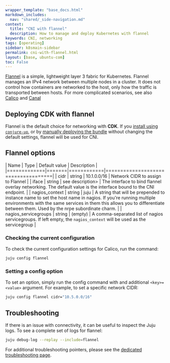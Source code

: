 ```yaml
---
wrapper_template: "base_docs.html"
markdown_includes:
  nav: "shared/_side-navigation.md"
context:
  title: "CNI with flannel"
  description: How to manage and deploy Kubernetes with flannel
keywords: CNI, networking
tags: [operating]
sidebar: k8smain-sidebar
permalink: cni-with-flannel.html
layout: [base, ubuntu-com]
toc: False
---
```



[Flannel][] is a simple, lightweight layer 3 fabric for Kubernetes. Flannel manages an
IPv4 network between multiple nodes in a cluster. It does not control how containers
are networked to the host, only how the traffic is transported between hosts. For
more complicated scenarios, see also [Calico][] and [Canal][]


## Deploying **CDK** with flannel

Flannel is the default choice for networking with **CDK**. If you
[install using `conjure-up`][quickstart], or by
[manually deploying the bundle][install-manual] without changing the default settings,
flannel will be used for CNI.

## Flannel options


| Name                  |  Type     |  Default value | Description  |
|=============|=======|============|====================================|
| cidr                       | string     | 10.1.0.0/16      | Network CIDR to assign to Flannel  |
| iface                      | string     | see description>  |  The interface to bind flannel overlay networking. The default value is the interface bound to the CNI endpoint. |
|  nagios_context |  string |  juju  |  A string that will be prepended to instance name to set the host name in nagios. If you're running multiple environments with the same services in them this allows you to differentiate between them. Used by the nrpe subordinate charm. |
| nagios_servicegroups | string  | (empty)  | A comma-separated list of nagios servicegroups. If left empty, the `nagios_context` will be used as the servicegroup  |

### Checking the current configuration

To check the current configuration settings for Calico, run the command:

```bash
juju config flannel
```

### Setting a config option

To set an option, simply run the config command with and additional `<key>=<value>` argument. For example, to set a specific network CIDR:

```bash
juju config flannel cidr="10.5.0.0/16"
```

## Troubleshooting

If there is an issue with connectivity, it can be useful to inspect the Juju logs. To
see a complete set of logs for flannel:

```bash
juju debug-log --replay --include=flannel
```

For additional troubleshooting pointers, please see the [dedicated troubleshooting page][troubleshooting].



<!-- LINKS -->

[Flannel]: https://github.com/coreos/flannel
[troubleshooting]: /kubernetes/docs/troubleshooting
[quickstart]:  /kubernetes/docs/quickstart
[install-manual]:  /kubernetes/docs/install-manual
[Calico]: /kubernetes/docs/cni-calico
[Canal]: /kubernetes/docs/cni-canal
